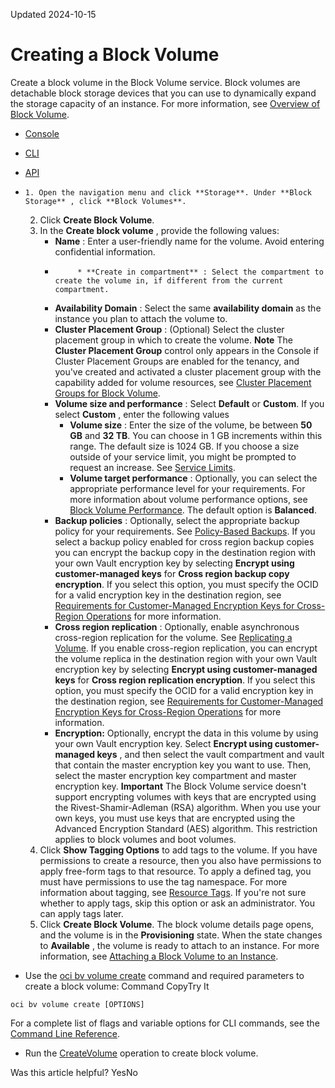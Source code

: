 Updated 2024-10-15
# Creating a Block Volume
Create a block volume in the Block Volume service. 
Block volumes are detachable block storage devices that you can use to dynamically expand the storage capacity of an instance. For more information, see [Overview of Block Volume](https://docs.oracle.com/en-us/iaas/Content/Block/Concepts/overview.htm#Overview_of_Block_Volume).
  * [Console](https://docs.oracle.com/en-us/iaas/Content/Block/Tasks/creatingavolume.htm)
  * [CLI](https://docs.oracle.com/en-us/iaas/Content/Block/Tasks/creatingavolume.htm)
  * [API](https://docs.oracle.com/en-us/iaas/Content/Block/Tasks/creatingavolume.htm)


  *     1. Open the navigation menu and click **Storage**. Under **Block Storage** , click **Block Volumes**.
    2. Click **Create Block Volume**.
    3. In the **Create block volume** , provide the following values:
       * **Name** : Enter a user-friendly name for the volume. Avoid entering confidential information.
       *          * **Create in compartment** : Select the compartment to create the volume in, if different from the current compartment. 
       * **Availability Domain** : Select the same **availability domain** as the instance you plan to attach the volume to.
       * **Cluster Placement Group** : (Optional) Select the cluster placement group in which to create the volume. 
**Note** The **Cluster Placement Group** control only appears in the Console if Cluster Placement Groups are enabled for the tenancy, and you've created and activated a cluster placement group with the capability added for volume resources, see [Cluster Placement Groups for Block Volume](https://docs.oracle.com/en-us/iaas/Content/Block/Tasks/clusterplacementgroups.htm#clusterplacementgroups "Oracle Cloud Infrastructure Cluster Placement Groups lets you create resources in close proximity to one another to support low-latency networking use cases."). 
       * **Volume size and performance** : Select **Default** or **Custom**. If you select **Custom** , enter the following values
         * **Volume size** : Enter the size of the volume, be between **50 GB** and **32 TB**. You can choose in 1 GB increments within this range. The default size is 1024 GB. If you choose a size outside of your service limit, you might be prompted to request an increase. See [Service Limits](https://docs.oracle.com/iaas/Content/General/Concepts/servicelimits.htm).
         * **Volume target performance** : Optionally, you can select the appropriate performance level for your requirements. For more information about volume performance options, see [Block Volume Performance](https://docs.oracle.com/en-us/iaas/Content/Block/Concepts/blockvolumeperformance.htm#Block_Volume_Performance). The default option is **Balanced**.
       * **Backup policies** : Optionally, select the appropriate backup policy for your requirements. See [Policy-Based Backups](https://docs.oracle.com/en-us/iaas/Content/Block/Tasks/schedulingvolumebackups.htm#PolicyBased_Backups). If you select a backup policy enabled for cross region backup copies you can encrypt the backup copy in the destination region with your own Vault encryption key by selecting **Encrypt using customer-managed keys** for **Cross region backup copy encryption**. If you select this option, you must specify the OCID for a valid encryption key in the destination region, see [Requirements for Customer-Managed Encryption Keys for Cross-Region Operations](https://docs.oracle.com/en-us/iaas/Content/Block/Concepts/managingblockencryptionkeys.htm#blockvolumeencryption_crossregionkeys) for more information.
       * **Cross region replication** : Optionally, enable asynchronous cross-region replication for the volume. See [Replicating a Volume](https://docs.oracle.com/en-us/iaas/Content/Block/Concepts/volumereplication.htm#volumereplication "The Block Volume service provides you with the capability to perform ongoing automatic asynchronous replication of block volumes, boot volumes, and volume groups to other regions and availability domains."). If you enable cross-region replication, you can encrypt the volume replica in the destination region with your own Vault encryption key by selecting **Encrypt using customer-managed keys** for **Cross region replication encryption**. If you select this option, you must specify the OCID for a valid encryption key in the destination region, see [Requirements for Customer-Managed Encryption Keys for Cross-Region Operations](https://docs.oracle.com/en-us/iaas/Content/Block/Concepts/managingblockencryptionkeys.htm#blockvolumeencryption_crossregionkeys) for more information.
       * **Encryption:** Optionally, encrypt the data in this volume by using your own Vault encryption key. Select **Encrypt using customer-managed keys** , and then select the vault compartment and vault that contain the master encryption key you want to use. Then, select the master encryption key compartment and master encryption key. 
**Important** The Block Volume service doesn't support encrypting volumes with keys that are encrypted using the Rivest-Shamir-Adleman (RSA) algorithm. When you use your own keys, you must use keys that are encrypted using the Advanced Encryption Standard (AES) algorithm. This restriction applies to block volumes and boot volumes. 
    4. Click **Show Tagging Options** to add tags to the volume. If you have permissions to create a resource, then you also have permissions to apply free-form tags to that resource. To apply a defined tag, you must have permissions to use the tag namespace. For more information about tagging, see [Resource Tags](https://docs.oracle.com/iaas/Content/General/Concepts/resourcetags.htm). If you're not sure whether to apply tags, skip this option or ask an administrator. You can apply tags later.
    5. Click **Create Block Volume**.
The block volume details page opens, and the volume is in the **Provisioning** state. When the state changes to **Available** , the volume is ready to attach to an instance. For more information, see [Attaching a Block Volume to an Instance](https://docs.oracle.com/en-us/iaas/Content/Block/Tasks/attachingavolume.htm#top "Attach a block volume to a compute instance to expand the available storage on the instance.").
  * Use the [oci bv volume create](https://docs.oracle.com/iaas/tools/oci-cli/latest/oci_cli_docs/cmdref/bv/volume/create.html) command and required parameters to create a block volume:
Command
CopyTry It
```
oci bv volume create [OPTIONS]
```

For a complete list of flags and variable options for CLI commands, see the [Command Line Reference](https://docs.oracle.com/iaas/tools/oci-cli/latest/oci_cli_docs/index.html).
  * Run the [CreateVolume](https://docs.oracle.com/iaas/api/#/en/iaas/latest/Volume/CreateVolume) operation to create block volume.


Was this article helpful?
YesNo


